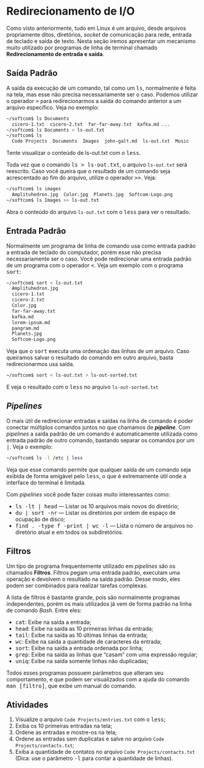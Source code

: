 # Redirecionamento de I/O

Como visto anteriormente, tudo em Linux é um arquivo, desde arquivos
propriamente ditos, diretórios, _socket_ de comunicação para rede, entrada de
teclado e saída de texto. Nesta seção iremos apresentar um mecanismo muito
utilizado por programas de linha de terminal chamado **Redirecionamento de
entrada e saída**.


## Saída Padrão

A saída da execução de um comando, tal como um <kbd>ls</kbd>, normalmente é
feita na tela, mas esse não precisa necessariamente ser o caso. Podemos
utilizar o operador <kbd>></kbd> para redirecionarmos a saída do comando
anterior a um arquivo específico. Veja no exemplo:

```bash
~/softcom$ ls Documents
  cicero-1.txt  cicero-2.txt  far-far-away.txt  kafka.md ...
~/softcom$ ls Documents > ls-out.txt
~/softcom$ ls
  Code Projects  Documents  Images  john-galt.md  ls-out.txt  Music
```

Tente visualizar o conteúdo de ls-out.txt com o <kbd>less</kbd>.

Toda vez que o comando <kbd>ls > ls-out.txt</kbd>, o arquivo `ls-out.txt` será
reescrito. Caso você queira que o resultado de um comando seja acrescentado ao
fim do arquivo, utilize o operador <kbd>>></kbd>. Veja:

```bash
~/softcom$ ls images
  Amplituhedron.jpg  Color.jpg  Planets.jpg  Softcom-Logo.png
~/softcom$ ls Images >> ls-out.txt
```

Abra o conteúdo do arquivo `ls-out.txt` com o <kbd>less</kbd> para ver o
resultado.


## Entrada Padrão

Normalmente um programa de linha de comando usa como entrada padrão a entrada
de teclado do computador, porém esse não precisa necessariamente ser o caso.
Você pode redirecionar uma entrada padrão de um programa com o operador
<kbd><</kbd>. Veja um exemplo com o programa <kbd>sort</kbd>:

```bash
~/softcom$ sort < ls-out.txt
  Amplituhedron.jpg
  cicero-1.txt
  cicero-2.txt
  Color.jpg
  far-far-away.txt
  kafka.md
  lorem-ipsum.md
  pangram.md
  Planets.jpg
  Softcom-Logo.png
```

Veja que o <kbd>sort</kbd> executa uma ordenação das linhas de um arquivo. Caso
queiramos salvar o resultado do comando em outro arquivo, basta redirecionarmos
usa saída.

```bash
~/softcom$ sort < ls-out.txt > ls-out-sorted.txt
```

E veja o resultado com o <kbd>less</kbd> no arquivo `ls-out-sorted.txt`


## _Pipelines_

O mais útil de redirecionar entradas e saídas na linha de comando é poder
conectar múltiplos comandos juntos no que chamamos de **_pipeline_**. Com
_pipelines_ a saída padrão de um comando é automaticamente utilizada como
entrada padrão de outro comando, bastando separar os comandos por um
<kbd>|</kbd>. Veja o exemplo:

```bash
~/softcom$ ls -l /etc | less
```

Veja que esse comando permite que qualquer saída de um comando seja exibida de
forma amigável pelo <kbd>less</kbd>, o que é extremamente útil onde a interface
do terminal é limitada.

Com _pipelines_ você pode fazer coisas muito interessantes como:

  * <kbd>ls -lt | head</kbd> ― Listar os 10 arquivos mais novos do diretório;
  * <kbd>du | sort -nr</kbd> — Listar os diretórios por ordem de espaço de
    ocupação de disco;
  * <kbd>find . -type f -print | wc -l</kbd> — Lista o número de arquivos no
    diretório atual e em todos os subdiretórios.


## Filtros

Um tipo de programa frequentemente utilizado em _pipelines_ são os chamados
**Filtros**. Filtros pegam uma entrada padrão, executam uma operação e devolvem
o resultado na saída padrão. Desse modo, eles podem ser combinados para
realizar tarefas complexas.

A lista de filtros é bastante grande, pois são normalmente programas
independentes, porém os mais utilizados já vem de forma padrão na linha de
comando _Bash_. Entre eles:

  * <kbd>cat</kbd>: Exibe na saída a entrada;
  * <kbd>head</kbd>: Exibe na saída as 10 primeiras linhas da entrada;
  * <kbd>tail</kbd>: Exibe na saída as 10 últimas linhas da entrada;
  * <kbd>wc</kbd>: Exibe na saída a quantidade de caracteres da entrada;
  * <kbd>sort</kbd>: Exibe na saída a entrada ordenada por linha;
  * <kbd>grep</kbd>: Exibe na saída as linhas que “casam” com uma expressão
    regular;
  * <kbd>uniq</kbd>: Exibe na saída somente linhas não duplicadas;

Todos esses programas possuem parâmetros que alteram seu comportamento, e que
podem ser visualizados com a ajuda do comando <kbd>man [filtro]</kbd>, que
exibe um manual do comando.


## Atividades

1. Visualize o arquivo `Code Projects/entries.txt` com o <kbd>less</kbd>;
2. Exiba os 10 primeiras entradas na tela;
3. Ordene as entradas e mostre-os na tela;
4. Ordene as entradas sem duplicatas e salve no arquivo
   `Code Projects/contacts.txt`;
5. Exiba a quantidade de contatos no arquivo `Code Projects/contacts.txt`
   (Dica: use o parâmetro <kbd>-l</kbd> para contar a quantidade de linhas).

